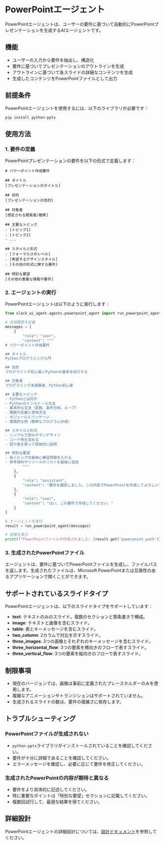 # PowerPointエージェント

PowerPointエージェントは、ユーザーの要件に基づいて自動的にPowerPointプレゼンテーションを生成するAIエージェントです。

## 機能

- ユーザーの入力から要件を抽出し、構造化
- 要件に基づいてプレゼンテーションのアウトラインを生成
- アウトラインに基づいて各スライドの詳細なコンテンツを生成
- 生成したコンテンツをPowerPointファイルとして出力

## 前提条件

PowerPointエージェントを使用するには、以下のライブラリが必要です：

```bash
pip install python-pptx
```

## 使用方法

### 1. 要件の定義

PowerPointプレゼンテーションの要件を以下の形式で定義します：

```
# パワーポイント作成要件

## タイトル
[プレゼンテーションのタイトル]

## 目的
[プレゼンテーションの目的]

## 対象者
[想定される閲覧者/聴衆]

## 主要なトピック
- [トピック1]
- [トピック2]
- ...

## スタイルと形式
- [フォーマルさのレベル]
- [希望するデザインスタイル]
- [その他の形式に関する要件]

## 特別な要望
[その他の重要な情報や要件]
```

### 2. エージェントの実行

PowerPointエージェントは以下のように実行します：

```python
from slack_ai_agent.agents.powerpoint_agent import run_powerpoint_agent

# 会話履歴を定義
messages = [
    {
        "role": "user",
        "content": """
# パワーポイント作成要件

## タイトル
Pythonプログラミング入門

## 目的
プログラミング初心者にPythonの基本を紹介する

## 対象者
プログラミング未経験者、Python初心者

## 主要なトピック
- Pythonとは何か
- Pythonのインストール方法
- 基本的な文法（変数、条件分岐、ループ）
- 関数の定義と使用方法
- モジュールとパッケージ
- 実践的な例（簡単なプログラム作成）

## スタイルと形式
- シンプルで読みやすいデザイン
- コード例を含める
- 図や表を使って視覚的に説明

## 特別な要望
- 各トピックの最後に練習問題を入れる
- 参考資料やリソースのリストを最後に追加
        """
    },
    {
        "role": "assistant",
        "content": "要件を確認しました。この内容でPowerPointを作成してよろしいですか？"
    },
    {
        "role": "user",
        "content": "はい、この要件で作成してください。"
    }
]

# エージェントを実行
result = run_powerpoint_agent(messages)

# 結果を表示
print(f"PowerPointファイルが作成されました: {result.get('powerpoint_path')}")
```

### 3. 生成されたPowerPointファイル

エージェントは、要件に基づいてPowerPointファイルを生成し、ファイルパスを返します。生成されたファイルは、Microsoft PowerPointまたは互換性のあるアプリケーションで開くことができます。

## サポートされているスライドタイプ

PowerPointエージェントは、以下のスライドタイプをサポートしています：

- **text**: テキストのみのスライド。複数のセクションと箇条書きで構成。
- **image**: テキストと画像を含むスライド。
- **table**: 表とキーメッセージを含むスライド。
- **two_column**: 2カラムで対比を示すスライド。
- **three_images**: 3つの画像とそれぞれのキーメッセージを含むスライド。
- **three_horizontal_flow**: 3つの要素を横向きのフローで表すスライド。
- **three_vertical_flow**: 3つの要素を縦向きのフローで表すスライド。

## 制限事項

- 現在のバージョンでは、画像は事前に定義されたプレースホルダーのみを使用します。
- 複雑なアニメーションやトランジションはサポートされていません。
- 生成されるスライドの数は、要件の複雑さに依存します。

## トラブルシューティング

### PowerPointファイルが生成されない

- `python-pptx`ライブラリがインストールされていることを確認してください。
- 要件が十分に詳細であることを確認してください。
- エラーメッセージを確認し、必要に応じて要件を修正してください。

### 生成されたPowerPointの内容が期待と異なる

- 要件をより具体的に記述してください。
- 特に重要なポイントは「特別な要望」セクションに記載してください。
- 複数回試行して、最適な結果を得てください。

## 詳細設計

PowerPointエージェントの詳細設計については、[設計ドキュメント](./design/powerpoint_agent_design.md)を参照してください。
